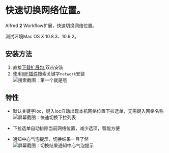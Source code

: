 # 快速切换网络位置。

Alfred **2** Workflow扩展，快速切换网络位置。

测试环境Mac OS X 10.8.3、10.9.2。

## 安装方法

1. 直接[下载扩展包](https://raw.github.com/gyk001/alfred-switch-network-location/file/switch-location-last.alfredworkflow),双击安装
2. 使用[WF插件](http://www.alfredworkflow.com)搜索关键字`network`安装<br/>
  ![搜索截图：第一个就是哦](https://raw.github.com/gyk001/alfred-switch-network-location/file/wf_search.jpg)

<!-- [访问主页](http://www.guoyukun.cn/alfred-workflow)  -->

## 特性

* 默认关键字loc，键入loc自动出现本机网络位置下拉选单，无需键入网络名称
 ![屏幕截图：快速切换下拉列表](https://raw.github.com/gyk001/alfred-switch-network-location/file/switch_list.png)

* 下拉选单自动排除当前网络位置，减少选项，智能方便

* 通知中心气泡提示，切换结果一目了然<br/>
 ![屏幕截图：切换结果通知中心气泡提示](https://raw.github.com/gyk001/alfred-switch-network-location/file/notify.png)

